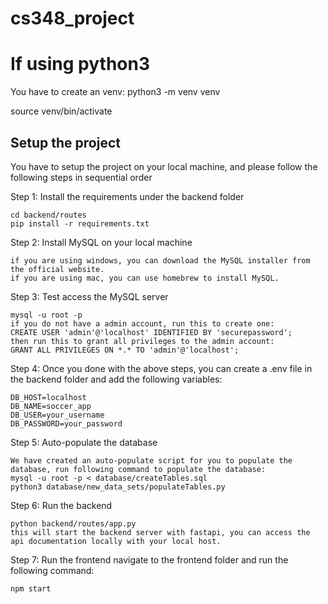 # cs348_project

# If using python3

You have to create an venv:
python3 -m venv venv

source venv/bin/activate


## Setup the project

You have to setup the project on your local machine, and please follow the following steps in sequential order

Step 1: Install the requirements under the backend folder

```
cd backend/routes
pip install -r requirements.txt
```

Step 2: Install MySQL on your local machine

```
if you are using windows, you can download the MySQL installer from the official website.
if you are using mac, you can use homebrew to install MySQL.
```

Step 3: Test access the MySQL server

```
mysql -u root -p
if you do not have a admin account, run this to create one:
CREATE USER 'admin'@'localhost' IDENTIFIED BY 'securepassword';
then run this to grant all privileges to the admin account:
GRANT ALL PRIVILEGES ON *.* TO 'admin'@'localhost';
```

Step 4: Once you done with the above steps, you can create a .env file in the backend folder and add the following variables:

```
DB_HOST=localhost
DB_NAME=soccer_app
DB_USER=your_username
DB_PASSWORD=your_password
```

Step 5: Auto-populate the database

```
We have created an auto-populate script for you to populate the database, run following command to populate the database:
mysql -u root -p < database/createTables.sql
python3 database/new_data_sets/populateTables.py
```

Step 6: Run the backend

```
python backend/routes/app.py
this will start the backend server with fastapi, you can access the api documentation locally with your local host.
```

Step 7: Run the frontend
navigate to the frontend folder and run the following command:

```
npm start
```
